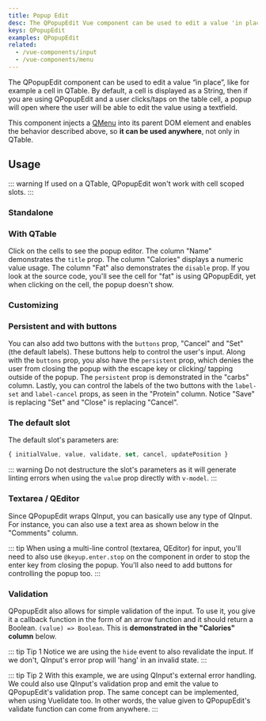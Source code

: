```yaml
---
title: Popup Edit
desc: The QPopupEdit Vue component can be used to edit a value 'in place', like for example on a cell in QTable.
keys: QPopupEdit
examples: QPopupEdit
related:
  - /vue-components/input
  - /vue-components/menu
---
```


The QPopupEdit component can be used to edit a value “in place”, like for example a cell in QTable. By default, a cell is displayed as a String, then if you are using QPopupEdit and a user clicks/taps on the table cell, a popup will open where the user will be able to edit the value using a textfield.

This component injects a [QMenu](/vue-components/menu) into its parent DOM element and enables the behavior described above, so **it can be used anywhere**, not only in QTable.

<doc-api file="QPopupEdit" />

## Usage

::: warning
If used on a QTable, QPopupEdit won't work with cell scoped slots.
:::

### Standalone

<doc-example title="Click on text" file="Standalone" />

### With QTable
Click on the cells to see the popup editor. The column "Name" demonstrates the `title` prop. The column "Calories" displays a numeric value usage. The column "Fat" also demonstrates the `disable` prop. If you look at the source code, you'll see the cell for "fat" is using QPopupEdit, yet when clicking on the cell, the popup doesn't show.

<doc-example title="Edit first columns" file="WithTable" />

### Customizing

<doc-example title="Customizing QPopupEdit" file="Customizing" />

### Persistent and with buttons
You can also add two buttons with the `buttons` prop, "Cancel" and "Set" (the default labels). These buttons help to control the user's input. Along with the `buttons` prop, you also have the `persistent` prop, which denies the user from closing the popup with the escape key or clicking/ tapping outside of the popup. The `persistent` prop is demonstrated in the "carbs" column. Lastly, you can control the labels of the two buttons with the `label-set` and `label-cancel` props, as seen in the "Protein" column. Notice "Save" is replacing "Set" and "Close" is replacing "Cancel".

<doc-example title="Persistent edit, and with buttons" file="WithButtons" />

### The default slot
The default slot's parameters are:

```js
{ initialValue, value, validate, set, cancel, updatePosition }
```

::: warning
Do not destructure the slot's parameters as it will generate linting errors when using the `value` prop directly with `v-model`.
:::

<doc-example title="Default slot parameters" file="DefaultSlotParameters" />

### Textarea / QEditor
Since QPopupEdit wraps QInput, you can basically use any type of QInput. For instance, you can also use a text area as shown below in the "Comments" column.

::: tip
When using a multi-line control (textarea, QEditor) for input, you'll need to also use `@keyup.enter.stop` on the component in order to stop the enter key from closing the popup. You'll also need to add buttons for controlling the popup too.
:::

<doc-example title="QInput textarea" file="TextArea" />

<doc-example title="QEditor" file="PopupWithEditor" />

### Validation
QPopupEdit also allows for simple validation of the input. To use it, you give it a callback function in the form of an arrow function and it should return a Boolean. `(value) => Boolean`. This is **demonstrated in the "Calories" column** below.

::: tip Tip 1
Notice we are using the `hide` event to also revalidate the input. If we don't, QInput's error prop will 'hang' in an invalid state.
:::

::: tip Tip 2
With this example, we are using QInput's external error handling. We could also use QInput's validation prop and emit the value to QPopupEdit's validation prop. The same concept can be implemented, when using Vuelidate too. In other words, the value given to QPopupEdit's validate function can come from anywhere.
:::

<doc-example title="Edit with validation" file="WithValidation" />
